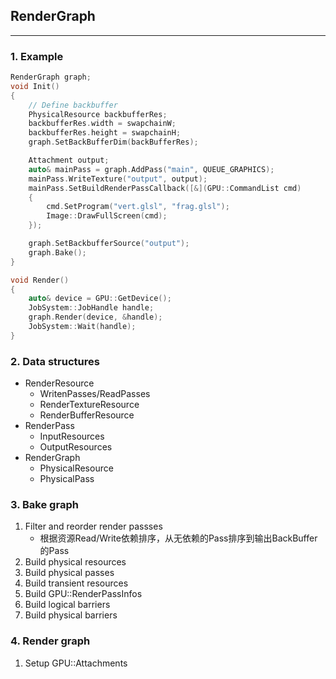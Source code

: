 ## RenderGraph
****
### 1. Example
```cpp
RenderGraph graph;
void Init()
{
    // Define backbuffer
    PhysicalResource backbufferRes;
    backbufferRes.width = swapchainW;
    backbufferRes.height = swapchainH;
    graph.SetBackBufferDim(backBufferRes);

    Attachment output;
    auto& mainPass = graph.AddPass("main", QUEUE_GRAPHICS);
    mainPass.WriteTexture("output", output);
    mainPass.SetBuildRenderPassCallback([&](GPU::CommandList cmd)
    {
        cmd.SetProgram("vert.glsl", "frag.glsl");
        Image::DrawFullScreen(cmd);
    });

    graph.SetBackbufferSource("output");
    graph.Bake();
}

void Render()
{
    auto& device = GPU::GetDevice();
    JobSystem::JobHandle handle;
    graph.Render(device, &handle);
    JobSystem::Wait(handle);
}

```

### 2. Data structures
* RenderResource
    * WritenPasses/ReadPasses
    * RenderTextureResource
    * RenderBufferResource
* RenderPass
    * InputResources
    * OutputResources
* RenderGraph
    * PhysicalResource
    * PhysicalPass

### 3. Bake graph
1. Filter and reorder render passses
    * 根据资源Read/Write依赖排序，从无依赖的Pass排序到输出BackBuffer的Pass
2. Build physical resources
3. Build physical passes
4. Build transient resources
5. Build GPU::RenderPassInfos
6. Build logical barriers
7. Build physical barriers

### 4. Render graph
1. Setup GPU::Attachments

